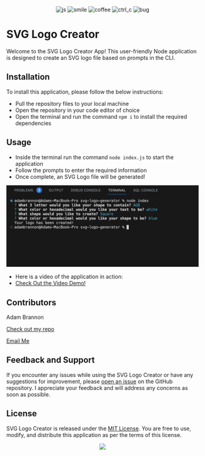 <div align="center">
<img src="https://forthebadge.com/images/badges/made-with-javascript.svg" alt="js">
<img src="https://forthebadge.com/images/badges/makes-people-smile.svg" alt="smile">
<img src="https://forthebadge.com/images/badges/powered-by-coffee.svg" alt="coffee">
<img src="https://forthebadge.com/images/badges/ctrl-c-ctrl-v.svg" alt="ctrl_c">
<img src="https://forthebadge.com/images/badges/not-a-bug-a-feature.svg" alt="bug">


</div>

# SVG Logo Creator

Welcome to the SVG Logo Creator App! This user-friendly Node application is designed to create an SVG logo file based on prompts in the CLI.

## Installation

To install this application, please follow the below instructions:
- Pull the repository files to your local machine
- Open the repository in your code editor of choice
- Open the terminal and run the command `npm i` to install the required dependencies


## Usage

- Inside the terminal run the command `node index.js` to start the application
- Follow the prompts to enter the required information
- Once complete, an SVG Logo file will be generated!

<img src="./assets/terminal.png" style="width:700px;height:auto">


- Here is a video of the application in action:
- [Check Out the Video Demo!](https://drive.google.com/file/d/1iGsHd59jWUg5Lo8-9iMhl2ImJ4hxOLU3/view)


## Contributors
Adam Brannon

[Check out my repo](https://github.com/adam-brannon09)

[Email Me](mailto:adam.brannon09@icloud.com)


## Feedback and Support

If you encounter any issues while using the SVG Logo Creator or have any suggestions for improvement, please [open an issue](https://github.com/adam-brannon09/readme_generator/issues) on the GitHub repository. I appreciate your feedback and will address any concerns as soon as possible.

## License

SVG Logo Creator is released under the [MIT License](https://opensource.org/licenses/MIT). You are free to use, modify, and distribute this application as per the terms of this license.


<div align="center">
    <img src="https://forthebadge.com/images/badges/built-by-developers.svg" />
</div>